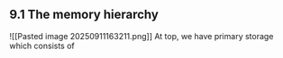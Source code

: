 ## 9.1 The memory hierarchy
![[Pasted image 20250911163211.png]]
At top, we have primary storage which consists of 